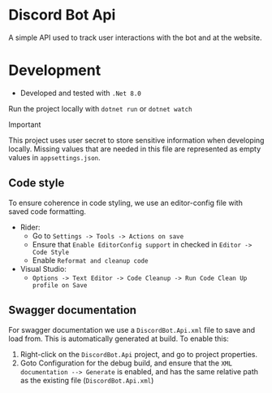 # Discord Bot Api
A simple API used to track user interactions with the bot and at the website.

# Development
- Developed and tested with `.Net 8.0`

Run the project locally with ```dotnet run``` or ```dotnet watch```

> [!IMPORTANT]
> This project uses user secret to store sensitive information when developing locally. Missing values that are needed in this file are represented as empty values in `appsettings.json`.

## Code style
To ensure coherence in code styling, we use an editor-config file with saved code formatting.
* Rider:
    * Go to `Settings -> Tools -> Actions on save`
    * Ensure that `Enable EditorConfig support` in checked in `Editor -> Code Style`
    * Enable `Reformat and cleanup code`
* Visual Studio:
    * `Options -> Text Editor -> Code Cleanup -> Run Code Clean Up profile on Save`

## Swagger documentation
For swagger documentation we use a ```DiscordBot.Api.xml``` file to save and load from. This is automatically generated at build. To enable this:
1. Right-click on the ```DiscordBot.Api``` project, and go to project properties.
2. Goto Configuration for the debug build, and ensure that the ```XML documentation --> Generate``` is enabled, and has the same relative path as the existing file (`DiscordBot.Api.xml`)